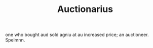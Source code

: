 ---
title: Auctionarius
letter: A
permalink: "/definitions/auctionarius.html"
body: one who bought aud sold agniu at au increased price; an auctioneer. Spelmnn.
published_at: '2018-07-07'
source: Black's Law Dictionary
layout: post
---